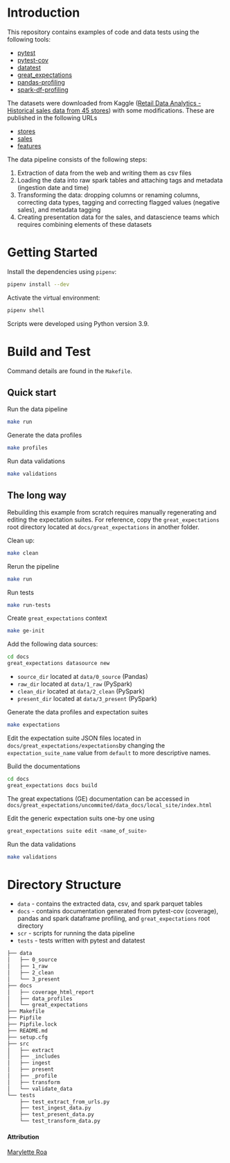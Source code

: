 # Introduction
This repository contains examples of code and data tests using the following tools:

- [pytest](https://docs.pytest.org/en/6.2.x/)
- [pytest-cov](https://pytest-cov.readthedocs.io/en/latest/)
- [datatest](https://datatest.readthedocs.io/en/latest/)
- [great_expectations](https://greatexpectations.io/)
- [pandas-profiling](https://pandas-profiling.github.io/pandas-profiling/docs/master/rtd/)
- [spark-df-profiling](https://github.com/julioasotodv/spark-df-profiling)


The datasets were downloaded from Kaggle ([Retail Data Analytics - Historical sales data from 45 stores](https://www.kaggle.com/manjeetsingh/retaildataset)) with some modifications. These are published in the following URLs

- [stores](https://docs.google.com/spreadsheets/d/e/2PACX-1vTuxA2NrdhAi9DDjDdOznMR1fnv1LiUhf2ztG0QqHAgc_gYK9log0XBZv0VjBB4zzFmGN0gzhD63B07/pubhtml)
- [sales](https://docs.google.com/spreadsheets/d/e/2PACX-1vRxhXER2cpZpyHf1q4Icfc7pT1WrNUR12EZvwa2FHGwuSzzgGr8uIbrtm5jyemvb6HMbfLO9JxUGgLn/pubhtml)
- [features](https://docs.google.com/spreadsheets/d/e/2PACX-1vQvWZRXlB3GMeJRnJQnylZK1G6JFH4oAg8dnNPuQITB0KHZIFO-6ku1hud6zFct3IoNpHINtY_XAiIY/pubhtml)

The data pipeline consists of the following steps:

1. Extraction of data from the web and writing them as csv files
2. Loading the data into raw spark tables and attaching tags and metadata (ingestion date and time)
3. Transforming the data: dropping columns or renaming columns, correcting data types, tagging and correcting flagged values (negative sales), and metadata tagging
4. Creating presentation data for the sales, and datascience teams which requires combining elements of these datasets

# Getting Started

Install the dependencies using `pipenv`:

```sh
pipenv install --dev
```

Activate the virtual environment:

```sh
pipenv shell
```

Scripts were developed using Python version 3.9.

# Build and Test

Command details are found in the `Makefile`.

## Quick start

Run the data pipeline

```sh
make run
```

Generate the data profiles

```sh
make profiles
```

Run data validations

```sh
make validations
```

## The long way

Rebuilding this example from scratch requires manually regenerating and editing the expectation suites. For reference, copy the `great_expectations` root directory located at `docs/great_expectations` in another folder.

Clean up:

```sh
make clean
```

Rerun the pipeline
```sh
make run
```

Run tests
```sh
make run-tests
```

Create `great_expectations` context
```sh
make ge-init
```

Add the following data sources:

```sh
cd docs
great_expectations datasource new
```

- `source_dir` located at `data/0_source` (Pandas)
- `raw_dir` located at `data/1_raw` (PySpark)
- `clean_dir` located at `data/2_clean` (PySpark)
- `present_dir` located at `data/3_present` (PySpark)

Generate the data profiles and expectation suites
```sh
make expectations
```

Edit the expectation suite JSON files located in `docs/great_expectations/expectations`by changing the `expectation_suite_name` value from `default` to more descriptive names.


Build the documentations

```sh
cd docs
great_expectations docs build
```

The great expectations (GE) documentation can be accessed in `docs/great_expectations/uncommited/data_docs/local_site/index.html`

Edit the generic expectation suits one-by one using

```sh
great_expectations suite edit <name_of_suite>
```

Run the data validations
```sh
make validations
```

# Directory Structure
- `data` - contains the extracted data, csv, and spark parquet tables
- `docs` - contains documentation generated from pytest-cov (coverage), pandas and spark dataframe profiling, and `great_expectations` root directory
- `scr` - scripts for running the data pipeline
- `tests` - tests written with pytest and datatest

```sh
├── data                                                                                     
│   ├── 0_source                                                                             
│   ├── 1_raw                                                                                
│   ├── 2_clean                                                                              
│   └── 3_present                                                                            
├── docs                                                                                     
│   ├── coverage_html_report                                                                 
│   ├── data_profiles                                                                        
│   └── great_expectations                                                                                                                               
├── Makefile                                                                                 
├── Pipfile                                                                                  
├── Pipfile.lock                                                                             
├── README.md                                                                                                                                                    
├── setup.cfg                                                                                
├── src                                                                                      
│   ├── extract                                                                              
│   ├── _includes                                                                            
│   ├── ingest                                                                               
│   ├── present                                                                              
│   ├── _profile                                                                             
│   ├── transform                                                                            
│   └── validate_data                                                                        
└── tests                                                                                    
    ├── test_extract_from_urls.py                                                            
    ├── test_ingest_data.py                                                                  
    ├── test_present_data.py                                                                 
    └── test_transform_data.py 
```

#### Attribution
[Marylette Roa](https://github.com/maryletteroa)